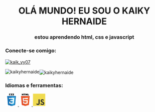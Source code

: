<h1 align="center">OLÁ MUNDO! EU SOU O KAIKY HERNAIDE</h1>
<h3 align="center">estou aprendendo html, css e javascript</h3>


<h3 align="left">Conecte-se comigo:</h3>
<p align="left">
<a href="https://instagram.com/kaik_yy07" target="blank"><img align="center" src="https://raw.githubusercontent.com/rahuldkjain/github-profile-readme-generator/master/src/images/icons/Social/instagram.svg" alt="kaik_yy07" height="30" width="40" /></a>
</p>

<p><img align="left" src="https://github-readme-stats.vercel.app/api/top-langs?username=kaikyhernaide&show_icons=true&locale=en&layout=compact" alt="kaikyhernaide" /></p>

<p> <img align="center" src="https://github-readme-stats.vercel.app/api?username=kaikyhernaide&show_icons=true&locale=en" alt="kaikyhernaide" /></p>

<h3 align="left">Idiomas e ferramentas:</h3>
<p align="left"> <a href="https://www.w3schools.com/css/" target="_blank" rel="noreferrer"> <img src="https://raw.githubusercontent.com/devicons/devicon/master/icons/css3/css3-original-wordmark.svg" alt="css3" width="40" height="40"/> </a> <a href="https://www.w3.org/html/" target="_blank" rel="noreferrer"> <img src="https://raw.githubusercontent.com/devicons/devicon/master/icons/html5/html5-original-wordmark.svg" alt="html5" width="40" height="40"/> </a> <a href="https://developer.mozilla.org/en-US/docs/Web/JavaScript" target="_blank" rel="noreferrer"> <img src="https://raw.githubusercontent.com/devicons/devicon/master/icons/javascript/javascript-original.svg" alt="javascript" width="40" height="40"/> </a> </p>
